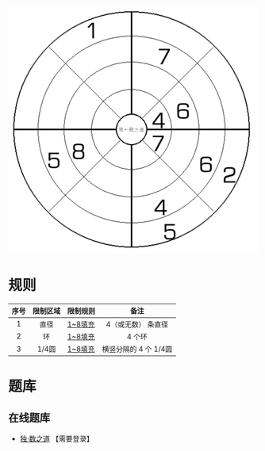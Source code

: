 ![](../../images/sudoku/8靶数独.png)

# 规则
| 序号 | 限制区域 | 限制规则 | 备注 |
| :---: | :---: | :--- | :---: |
| 1 | 直径 | [1~8填充] | 4（或无数） 条直径 |
| 2 | 环 | [1~8填充] | 4 个环 |
| 3 | 1/4圆 | [1~8填充] | 横竖分隔的 4 个 1/4圆 |

# 题库

## 在线题库
- [独·数之道](http://www.sudokufans.org.cn/lx/game.index.php?type=qq) 【需要登录】

[1~8填充]: ../../rules.md#1~8填充